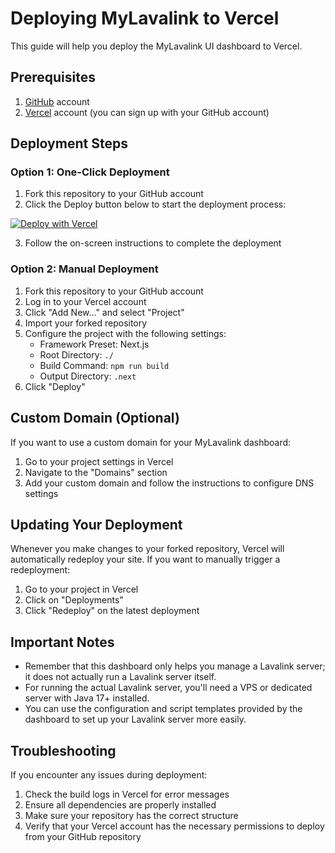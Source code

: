 # Deploying MyLavalink to Vercel

This guide will help you deploy the MyLavalink UI dashboard to Vercel.

## Prerequisites

1. [GitHub](https://github.com/) account
2. [Vercel](https://vercel.com/) account (you can sign up with your GitHub account)

## Deployment Steps

### Option 1: One-Click Deployment

1. Fork this repository to your GitHub account
2. Click the Deploy button below to start the deployment process:

[![Deploy with Vercel](https://vercel.com/button)](https://vercel.com/new/clone?repository-url=https%3A%2F%2Fgithub.com%2Fyourusername%2Fmylavalink-ui)

3. Follow the on-screen instructions to complete the deployment

### Option 2: Manual Deployment

1. Fork this repository to your GitHub account
2. Log in to your Vercel account
3. Click "Add New..." and select "Project"
4. Import your forked repository
5. Configure the project with the following settings:
   - Framework Preset: Next.js
   - Root Directory: `./`
   - Build Command: `npm run build`
   - Output Directory: `.next`
6. Click "Deploy"

## Custom Domain (Optional)

If you want to use a custom domain for your MyLavalink dashboard:

1. Go to your project settings in Vercel
2. Navigate to the "Domains" section
3. Add your custom domain and follow the instructions to configure DNS settings

## Updating Your Deployment

Whenever you make changes to your forked repository, Vercel will automatically redeploy your site. If you want to manually trigger a redeployment:

1. Go to your project in Vercel
2. Click on "Deployments"
3. Click "Redeploy" on the latest deployment

## Important Notes

- Remember that this dashboard only helps you manage a Lavalink server; it does not actually run a Lavalink server itself.
- For running the actual Lavalink server, you'll need a VPS or dedicated server with Java 17+ installed.
- You can use the configuration and script templates provided by the dashboard to set up your Lavalink server more easily.

## Troubleshooting

If you encounter any issues during deployment:

1. Check the build logs in Vercel for error messages
2. Ensure all dependencies are properly installed
3. Make sure your repository has the correct structure
4. Verify that your Vercel account has the necessary permissions to deploy from your GitHub repository 